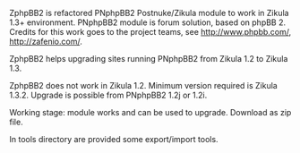 ZphpBB2 is refactored PNphpBB2 Postnuke/Zikula module to work in Zikula 1.3+ environment. PNphpBB2 module is forum solution, based on phpBB 2. Credits for this work goes to the project teams, see http://www.phpbb.com/, http://zafenio.com/. 

ZphpBB2 helps upgrading sites running PNphpBB2 from Zikula 1.2 to Zikula 1.3.

ZphpBB2 does not work in Zikula 1.2. Minimum version required is Zikula 1.3.2. Upgrade is possible from PNphpBB2 1.2j or 1.2i.

Working stage: module works and can be used to upgrade. Download as zip file.

In tools directory are provided some export/import tools.

